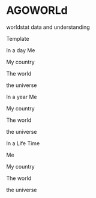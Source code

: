 # AGOWORLd
worldstat data and understanding


Template


In a day 
Me



My country



The world


the universe 

In a year 
Me



My country



The world


the universe 

In a Life Time

Me



My country



The world


the universe 
